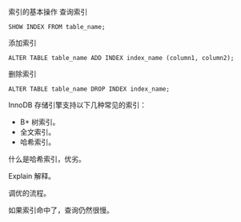 索引的基本操作
查询索引
```
SHOW INDEX FROM table_name;
```

添加索引
```
ALTER TABLE table_name ADD INDEX index_name (column1, column2);
```

删除索引
```
ALTER TABLE table_name DROP INDEX index_name;
```

InnoDB 存储引擎支持以下几种常见的索引：
- B+ 树索引。
- 全文索引。
- 哈希索引。

什么是哈希索引，优劣。

Explain 解释。

调优的流程。

如果索引命中了，查询仍然很慢。

